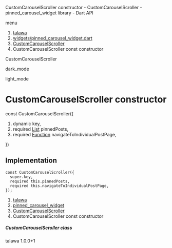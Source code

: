 




CustomCarouselScroller constructor - CustomCarouselScroller - pinned\_carousel\_widget library - Dart API







menu

1. [talawa](../../index.html)
2. [widgets/pinned\_carousel\_widget.dart](../../file-___home_harshil_Desktop_open-source_palisadoes_talawa_lib_widgets_pinned_carousel_widget/)
3. [CustomCarouselScroller](../../file-___home_harshil_Desktop_open-source_palisadoes_talawa_lib_widgets_pinned_carousel_widget/CustomCarouselScroller-class.html)
4. CustomCarouselScroller const constructor

CustomCarouselScroller


dark\_mode

light\_mode




# CustomCarouselScroller constructor


const
CustomCarouselScroller({

1. dynamic key,
2. required [List](https://api.flutter.dev/flutter/dart-core/List-class.html) pinnedPosts,
3. required [Function](https://api.flutter.dev/flutter/dart-core/Function-class.html) navigateToIndividualPostPage,

})

## Implementation

```
const CustomCarouselScroller({
  super.key,
  required this.pinnedPosts,
  required this.navigateToIndividualPostPage,
});
```

 


1. [talawa](../../index.html)
2. [pinned\_carousel\_widget](../../file-___home_harshil_Desktop_open-source_palisadoes_talawa_lib_widgets_pinned_carousel_widget/)
3. [CustomCarouselScroller](../../file-___home_harshil_Desktop_open-source_palisadoes_talawa_lib_widgets_pinned_carousel_widget/CustomCarouselScroller-class.html)
4. CustomCarouselScroller const constructor

##### CustomCarouselScroller class





talawa
1.0.0+1






